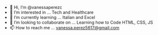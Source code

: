 - 👋 Hi, I’m @vanessaperezc
- 👀 I’m interested in ... Tech and Healthcare  
- 🌱 I’m currently learning ... Italian and Excel 
- 💞️ I’m looking to collaborate on ... Learning how to Code HTML, CSS, JS  
- 📫 How to reach me ... vanessa.perez5617@gmail.com 

<!---
vanessaperezc/vanessaperezc is a ✨ special ✨ repository because its `README.md` (this file) appears on your GitHub profile.
You can click the Preview link to take a look at your changes.
--->
